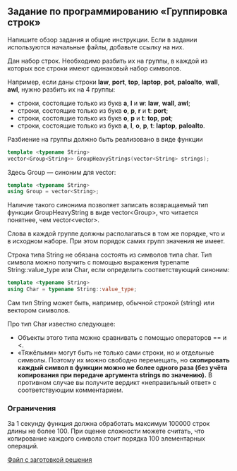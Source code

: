 ## Задание по программированию «Группировка строк»

Напишите обзор задания и общие инструкции. Если в задании используются начальные файлы, добавьте ссылку на них.

Дан набор строк. Необходимо разбить их на группы, в каждой из которых все строки имеют одинаковый набор символов.

Например, если даны строки **law**, **port**, **top**, **laptop**, **pot**, **paloalto**, **wall**, **awl**, нужно разбить их на 4 группы:

- строки, состоящие только из букв **a**, **l** и **w**: **law**, **wall**, **awl**;
- строки, состоящие только из букв **o**, **p**, **r** и **t**: **port**;
- строки, состоящие только из букв **o**, **p** и **t**: **top**, **pot**;
- строки, состоящие только из букв **a**, **l**, **o**, **p**, **t**: **laptop**, **paloalto**.

Разбиение на группы должно быть реализовано в виде функции

```cpp
template <typename String>
vector<Group<String>> GroupHeavyStrings(vector<String> strings);
```

Здесь Group<String> — синоним для vector<String>:

```cpp
template <typename String>
using Group = vector<String>;
```

Наличие такого синонима позволяет записать возвращаемый тип функции  GroupHeavyString в виде vector<Group<String>>, что читается  понятнее, чем vector<vector<String>>.

Слова в каждой группе должны располагаться в том же порядке, что и в  исходном наборе. При этом порядок самих групп значения не имеет.

Строка типа String не обязана состоять из символов типа char. Тип  символа можно получить с помощью выражения typename String::value_type  или Char<String>, если определить соответствующий синоним:

```cpp
template <typename String>
using Char = typename String::value_type;
```

Сам тип String может быть, например, обычной строкой (string) или вектором символов.

Про тип Char<String> известно следующее:

- Объекты этого типа можно сравнивать с помощью операторов == и <.
- «Тяжёлыми» могут быть не только сами строки, но и отдельные символы. Поэтому их можно свободно перемещать, но **скопировать каждый символ в функции можно не более одного раза (без учёта  копирования при передаче аргумента strings по значению).** В противном случае вы получите вердикт «неправильный ответ» с соответствующим комментарием.

### Ограничения

За 1 секунду функция должна обработать максимум 100000 строк длины не более 100. При оценке сложности можете считать, что копирование каждого символа стоит порядка 100 элементарных операций.

[Файл с заготовкой решения](https://stepik.org/media/attachments/lesson/285356/ground_heavy_strings.cp)
